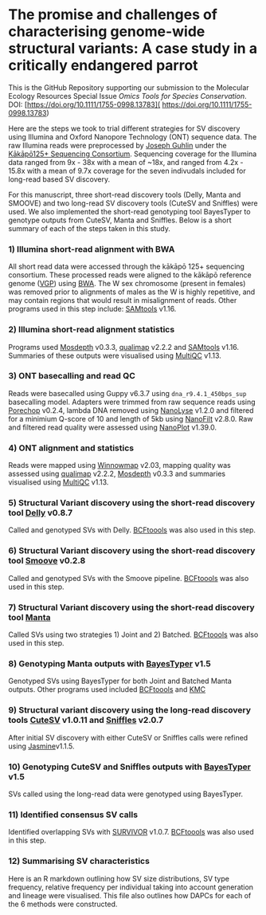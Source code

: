 # The promise and challenges of characterising genome-wide structural variants: A case study in a critically endangered parrot

This is the GitHub Repository supporting our submission to the Molecular Ecology Resources Special Issue *Omics Tools for Species Conservation*.  
DOI: [https://doi.org/10.1111/1755-0998.13783]( https://doi.org/10.1111/1755-0998.13783)

Here are the steps we took to trial different strategies for SV discovery using Illumina and Oxford Nanopore Technology (ONT) sequence data. The raw Illumina reads were preprocessed by [Joseph Guhlin](https://github.com/jguhlin) under the [Kākāpō125+ Sequencing Consortium](https://www.doc.govt.nz/our-work/kakapo-recovery/what-we-do/research-for-the-future/kakapo125-gene-sequencing/). Sequencing coverage for the Illumina data ranged from 9x - 38x with a mean of ~18x, and ranged from 4.2x - 15.8x with a mean of 9.7x coverage for the seven indivudals included for long-read based SV discovery.  

For this manuscript, three short-read discovery tools (Delly, Manta and SMOOVE) and two long-read SV discovery tools (CuteSV and Sniffles) were used. We also implemented the short-read genotyping tool BayesTyper to genotype outputs from CuteSV, Manta and Sniffles.  Below is a short summary of each of the steps taken in this study.  

### 1) Illumina short-read alignment with BWA
All short read data were accessed through the kākāpō 125+ sequencing consortium. These processed reads were aligned to the kākāpō reference genome ([VGP](https://www.ncbi.nlm.nih.gov/data-hub/genome/GCF_004027225.2/)) using [BWA](http://bio-bwa.sourceforge.net/). The W sex chromosome (present in females) was removed prior to alignments of males as the W is highly repetitive, and may contain regions that would result in misalignment of reads. Other programs used in this step include: [SAMtools](https://github.com/samtools/samtools) v1.16.  

### 2) Illumina short-read alignment statistics
Programs used [Mosdepth](https://github.com/brentp/mosdepth) v0.3.3, [qualimap](http://qualimap.conesalab.org/) v2.2.2 and [SAMtools](https://github.com/samtools/samtools) v1.16. Summaries of these outputs were visualised using [MultiQC](https://github.com/ewels/MultiQC) v1.13.

### 3) ONT basecalling and read QC
Reads were basecalled using Guppy v6.3.7 using `dna_r9.4.1_450bps_sup` basecalling model. Adapters were trimmed from raw sequence reads using [Porechop](https://github.com/rrwick/Porechop) v0.2.4, lambda DNA removed using [NanoLyse](https://github.com/wdecoster/nanolyse) v1.2.0 and filtered for a minimium Q-score of 10 and length of 5kb using [NanoFilt](https://github.com/wdecoster/nanofilt) v2.8.0. Raw and filtered read quality were assessed using [NanoPlot](https://github.com/wdecoster/NanoPlot) v1.39.0.

### 4) ONT alignment and statistics
Reads were mapped using [Winnowmap](https://github.com/marbl/Winnowmap) v2.03, mapping quality was assessed using [qualimap](http://qualimap.conesalab.org/) v2.2.2, [Mosdepth](https://github.com/brentp/mosdepth) v0.3.3 and summaries visualised using [MultiQC](https://github.com/ewels/MultiQC) v1.13.  

### 5) Structural Variant discovery using the short-read discovery tool [Delly](https://github.com/dellytools/delly) v0.8.7
Called and genotyped SVs with Delly. [BCFtoools](http://samtools.github.io/bcftools/) was also used in this step.

### 6) Structural Variant discovery using the short-read discovery tool [Smoove](https://github.com/brentp/smoove) v0.2.8
Called and genotyped SVs with the Smoove pipeline. [BCFtoools](http://samtools.github.io/bcftools/) was also used in this step.

### 7) Structural Variant discovery using the short-read discovery tool [Manta](https://github.com/Illumina/manta)
Called SVs using two strategies 1) Joint and 2) Batched. [BCFtoools](http://samtools.github.io/bcftools/) was also used in this step.

### 8) Genotyping Manta outputs with [BayesTyper](https://github.com/bioinformatics-centre/BayesTyper) v1.5
Genotyped SVs using BayesTyper for both Joint and Batched Manta outputs. Other programs used included [BCFtoools](http://samtools.github.io/bcftools/) and [KMC](https://github.com/refresh-bio/KMC)

### 9) Structural variant discovery using the long-read discovery tools [CuteSV](https://github.com/tjiangHIT/cuteSV) v1.0.11 and [Sniffles](https://github.com/fritzsedlazeck/Sniffles) v2.0.7
After initial SV discovery with either CuteSV or Sniffles calls were refined using [Jasmine](https://github.com/mkirsche/Jasmine)v1.1.5.

### 10) Genotyping CuteSV and Sniffles outputs with [BayesTyper](https://github.com/bioinformatics-centre/BayesTyper) v1.5
SVs called using the long-read data were genotyped using BayesTyper.  

### 11) Identified consensus SV calls
Identified overlapping SVs with [SURVIVOR](https://github.com/fritzsedlazeck/SURVIVOR) v1.0.7. [BCFtoools](http://samtools.github.io/bcftools/) was also used in this step.

### 12) Summarising SV characteristics
Here is an R markdown outlining how SV size distributions, SV type frequency, relative frequency per individual taking into account generation and lineage were visualised. This file also outlines how DAPCs for each of the 6 methods were constructed.  
